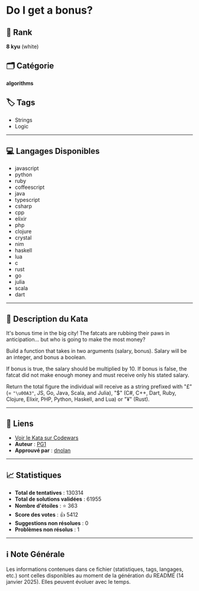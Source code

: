 # Do I get a bonus?

## 🏅 Rank
**8 kyu** (white)

## 🗂️ Catégorie
**algorithms**

## 🏷️ Tags
- Strings
- Logic

---

## 💻 Langages Disponibles
- javascript
- python
- ruby
- coffeescript
- java
- typescript
- csharp
- cpp
- elixir
- php
- clojure
- crystal
- nim
- haskell
- lua
- c
- rust
- go
- julia
- scala
- dart

---

## 📜 Description du Kata

It's bonus time in the big city! The fatcats are rubbing their paws in anticipation... but who is going to make the most money? 

Build a function that takes in two arguments (salary, bonus). Salary will be an integer, and bonus a boolean.

If bonus is true, the salary should be multiplied by 10. If bonus is false, the fatcat did not make enough money and must receive only his stated salary.

Return the total figure the individual will receive as a string prefixed with "£" (= `"\u00A3"`, JS, Go, Java, Scala, and Julia), "$" (C#, C++, Dart, Ruby, Clojure, Elixir, PHP, Python, Haskell, and Lua) or "¥" (Rust).

---

## 🔗 Liens
- [Voir le Kata sur Codewars](https://www.codewars.com/kata/56f6ad906b88de513f000d96)
- **Auteur** : [PG1](https://www.codewars.com/users/PG1)
- **Approuvé par** : [dnolan](https://www.codewars.com/users/dnolan)

---

## 📈 Statistiques
- **Total de tentatives** : 130314
- **Total de solutions validées** : 61955
- **Nombre d'étoiles** : ⭐ 363
- **Score des votes** : 👍 5412
- **Suggestions non résolues** : 0
- **Problèmes non résolus** : 1

---

## ℹ️ Note Générale
Les informations contenues dans ce fichier (statistiques, tags, langages, etc.) sont celles disponibles au moment de la génération du README (14 janvier 2025). Elles peuvent évoluer avec le temps.

